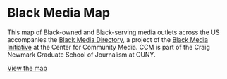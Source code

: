 # Black Media Map

This map of Black-owned and Black-serving media outlets across the US accompanies the [Black Media Directory](https://airtable.com/shrKbdiGOaRdsSIIW), a project of the [Black Media Initiative](https://www.journalism.cuny.edu/centers/center-community-media/black-media-initiative/) at the Center for Community Media. CCM is part of the Craig Newmark Graduate School of Journalism at CUNY.

[View the map](https://ccmnewmarkj.github.io/bmmap/)
